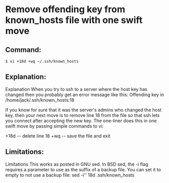 # Remove offending key from known_hosts file with one swift move

## Command:
```
$ vi +18d +wq ~/.ssh/known_hosts
```

## Explanation:
Explanation
When you try to ssh to a server where the host key has changed then you probably get an error message like this:
Offending key in /home/jack/.ssh/known_hosts:18

If you know for sure that it was the server's admins who changed the host key, then your next move is to remove line 18 from the file so that ssh lets you connect after accepting the new key.
The one-liner does this in one swift move by passing simple commands to vi:

+18d -- delete line 18
+wq -- save the file and exit

## Limitations:
Limitations
This works as posted in GNU sed.
In BSD sed, the -i flag requires a parameter to use as the suffix of a backup file.
You can set it to empty to not use a backup file:
sed -i'' 18d .ssh/known_hosts

